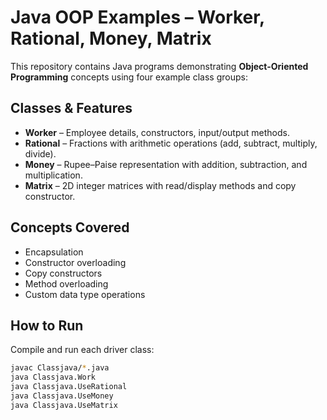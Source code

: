# Java OOP Examples – Worker, Rational, Money, Matrix

This repository contains Java programs demonstrating **Object-Oriented Programming** concepts using four example class groups:

## Classes & Features
- **Worker** – Employee details, constructors, input/output methods.
- **Rational** – Fractions with arithmetic operations (add, subtract, multiply, divide).
- **Money** – Rupee–Paise representation with addition, subtraction, and multiplication.
- **Matrix** – 2D integer matrices with read/display methods and copy constructor.

## Concepts Covered
- Encapsulation
- Constructor overloading
- Copy constructors
- Method overloading
- Custom data type operations

## How to Run
Compile and run each driver class:
```bash
javac Classjava/*.java
java Classjava.Work
java Classjava.UseRational
java Classjava.UseMoney
java Classjava.UseMatrix
